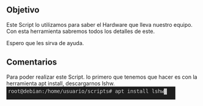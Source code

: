 ## Objetivo
Este Script lo utilizamos para saber el Hardware que lleva nuestro equipo. Con esta herramienta sabremos todos los detalles de este.<p> Espero que les sirva de ayuda.</p>
## Comentarios
Para poder realizar este Script. lo primero que tenemos que hacer es con la herramienta apt install, descargarnos lshw.</br>
<img src="https://github.com/juanglez01/Linux-Scripts/blob/5a93f937498d128c67234f8443f487475c17a6c4/Hardware/Captura%20de%20pantalla%20de%202021-04-24%2018-10-45.png">
